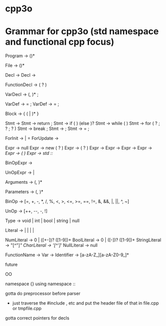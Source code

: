 # cpp3o

# Grammar for cpp3o (std namespace and functional cpp focus)

Program -> (<File>)*

File -> (<Decl>)*

Decl -> <FunctionDecl>
Decl -> <VarDecl>

FunctionDecl -> <Type> <FunctionName> ( <Parameters>? ) <Block>

VarDecl -> <Type> <Identifier> (, <Identifier>)* ;

VarDef -> <Type> <Identifier> = <Expr> ;
VarDef -> <Identifier> = <Expr> ;

Block -> { (<Stmt> | <Decl>)* }

Stmt -> <VarDef>
Stmt -> return <Expr> ;
Stmt -> if ( <Expr> ) <Block> (else <Block>)?
Stmt -> while ( <Expr> ) <Block>
Stmt -> for ( <ForInit>? ; <Expr>? ; <ForUpdate>? ) <Block>
Stmt -> break ;
Stmt -> ;
Stmt -> <Identifier> = <Expr> ;

ForInit -> <VarDef> | <Identifier> = <Expr>
ForUpdate -> <Expr>

Expr -> null
Expr -> new <Type> ( <Arguments>? )
Expr -> <FunctionName> ( <Arguments>? )
Expr -> <BinOpExpr>
Expr -> <UnOpExpr>
Expr -> <Literal>
Expr -> <Var>
Expr -> ( <Expr> )
Expr -> std :: <Identifier>

BinOpExpr -> <Expr> <BinOp> <Expr>

UnOpExpr -> <UnOp> <Expr>
           | <Expr> <UnOp>

Arguments -> <Expr> (, <Expr>)*

Parameters -> <Type> <Identifier> (, <Type> <Identifier>)*

BinOp -> [=, +, -, *, /, %, <, >, <=, >=, ==, !=, &, &&, |, ||, ^, ~]

UnOp -> [++, --, -, !]

Type -> void | int | bool | string | null

Literal -> <NumLiteral> | <BoolLiteral> | <StringLiteral> | <CharLiteral> | <NullLiteral>

NumLiteral -> 0 | ([+-])? ([1-9])+
BoolLiteral -> 0 | ([-])? ([1-9])+
StringLiteral -> "[^"]*"
CharLiteral -> '[^']*'
NullLiteral -> null

FunctionName -> <Identifier>
Var -> <Identifier>
Identifier -> [a-zA-Z_][a-zA-Z0-9_]*





future

OO

namespace {}
using namespace <Identifier>
<Identifer> :: <Identifier>




gotta do preprocessor before parser
- just traverse the #include <vector>, etc and put the header file of that in file.cpp or tmpfile.cpp

gotta correct pointers for decls
